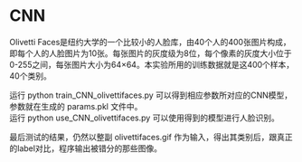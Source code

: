 # CNN
Olivetti Faces是纽约大学的一个比较小的人脸库，由40个人的400张图片构成，即每个人的人脸图片为10张。每张图片的灰度级为8位，每个像素的灰度大小位于0-255之间，每张图片大小为64×64。本实验所用的训练数据就是这400个样本，40个类别。                                                                       

运行 python train_CNN_olivettifaces.py 可以得到相应参数所对应的CNN模型，参数就在生成的 params.pkl 文件中。                                        
运行 python use_CNN_olivettifaces.py 可以使用得到的模型进行人脸识别。

最后测试的结果，仍然以整副 olivettifaces.gif 作为输入，得出其类别后，跟真正的label对比，程序输出被错分的那些图像。
